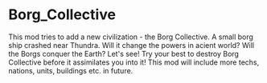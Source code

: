 # Borg_Collective
This mod tries to add a new civilization - the Borg Collective. A small borg ship crashed near Thundra. Will it change the powers in acient world? Will the Borgs conquer the Earth? Let's see! Try your best to destroy Borg Collective before it assimilates you into it! This mod will include more techs, nations, units, buildings etc. in future.
